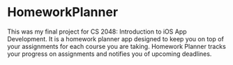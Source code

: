 # HomeworkPlanner

This was my final project for CS 2048: Introduction to iOS App Development. It is a homework planner app designed to keep you on top of your assignments for each course you are taking. Homework Planner tracks your progress on assignments and notifies you of upcoming deadlines.
